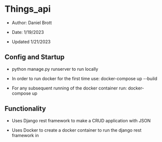 # Things_api

- Author: Daniel Brott

- Date: 1/19/2023

- Updated 1/21/2023


## Config and Startup

- python manage.py runserver to run locally

- In order to run docker for the first time use: docker-compose up --build

- For any subsequent running of the docker container run: docker-compose up


## Functionality

- Uses Django rest framework to make a CRUD application with JSON

- Uses Docker to create a docker container to run the django rest framework in


